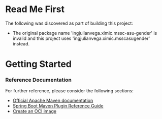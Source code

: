# Read Me First
The following was discovered as part of building this project:

* The original package name 'ingjulianvega.ximic.mssc-asu-gender' is invalid and this project uses 'ingjulianvega.ximic.msscasugender' instead.

# Getting Started

### Reference Documentation
For further reference, please consider the following sections:

* [Official Apache Maven documentation](https://maven.apache.org/guides/index.html)
* [Spring Boot Maven Plugin Reference Guide](https://docs.spring.io/spring-boot/docs/2.4.4/maven-plugin/reference/html/)
* [Create an OCI image](https://docs.spring.io/spring-boot/docs/2.4.4/maven-plugin/reference/html/#build-image)

